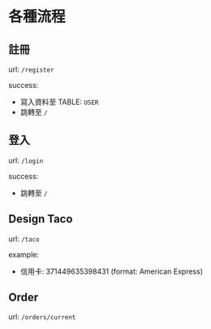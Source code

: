 # 各種流程

## 註冊

url: `/register`

success: 

- 寫入資料至 TABLE: `USER`
- 跳轉至 `/`

## 登入

url: `/login`

success:

- 跳轉至 `/`

## Design Taco

url: `/taco`

example: 

- 信用卡: 371449635398431 (format: American Express)

## Order

url: `/orders/current`
